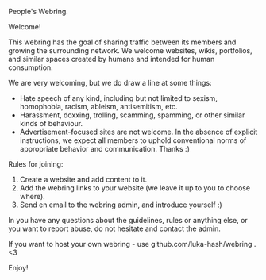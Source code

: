 People's Webring.

Welcome!

This webring has the goal of sharing traffic between its members and growing
the surrounding network. We welcome websites, wikis, portfolios, and similar
spaces created by humans and intended for human consumption. 

We are very welcoming, but we do draw a line at some things:
- Hate speech of any kind, including but not limited to sexism, homophobia,
  racism, ableism, antisemitism, etc.
- Harassment, doxxing, trolling, scamming, spamming, or other similar kinds of
  behaviour.
- Advertisement-focused sites are not welcome.
In the absence of explicit instructions, we expect all members to uphold
conventional norms of appropriate behavior and communication. Thanks :)

Rules for joining:
1. Create a website and add content to it.
2. Add the webring links to your website (we leave it up to you to choose
where).
3. Send en email to the webring admin, and introduce yourself :)

In you have any questions about the guidelines, rules or anything else, or you
want to report abuse, do not hesitate and contact the admin.

If you want to host your own webring - use github.com/luka-hash/webring . <3

Enjoy!

